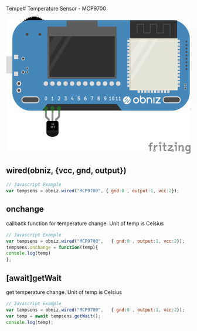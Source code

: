 Tempe# Temperature Sensor - MCP9700





![photo of AnalogTempratureSensor](./wired.png)




## wired(obniz, {vcc, gnd, output})
```javascript
// Javascript Example
var tempsens = obniz.wired("MCP9700", { gnd:0 , output:1, vcc:2});
```

## onchange
callback function for temperature change.
Unit of temp is Celsius

```javascript
// Javascript Example
var tempsens = obniz.wired("MCP9700",   { gnd:0 , output:1, vcc:2});
tempsens.onchange = function(temp){
console.log(temp)
};
```

## [await]getWait
get temperature change.
Unit of temp is Celsius

```javascript
// Javascript Example
var tempsens = obniz.wired("MCP9700",   { gnd:0 , output:1, vcc:2});
var temp = await tempsens.getWait();
console.log(temp);
```
 

